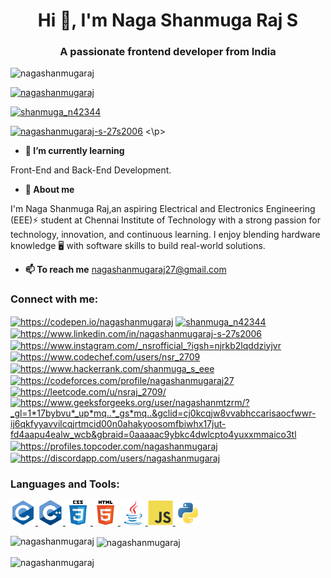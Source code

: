 <h1 align="center">Hi 👋, I'm Naga Shanmuga Raj S</h1>
<h3 align="center">A passionate frontend developer from India</h3>

<p align="left"> <img src="https://komarev.com/ghpvc/?username=nagashanmugaraj&label=Profile%20views&color=0e75b6&style=flat" alt="nagashanmugaraj" /> </p>

<p align="left"> <a href="https://github.com/ryo-ma/github-profile-trophy"><img src="https://github-profile-trophy.vercel.app/?username=nagashanmugaraj" alt="nagashanmugaraj" /></a> </p>

<p align="left"> <a href="https://twitter.com/shanmuga_n42344" target="blank"><img src="https://img.shields.io/twitter/follow/shanmuga_n42344?logo=twitter&style=for-the-badge" alt="shanmuga_n42344" /></a> </p>

<p align="left"> <a
href="https://www.linkedin.com/in/nagashanmugaraj-s-27s2006"
target="blank"><img
src="https://raw.githubusercontent.com/rahuldkjain/github-profile-readme-generator/master/src/images/icons/Social/linked-in-alt.svg" alt="nagashanmugaraj-s-27s2006" /></a> <\p>


- **🌱 I’m currently learning** 
<p>Front-End and Back-End Development.</p>

- **📃 About me** 
<p>I'm Naga Shanmuga Raj,an aspiring Electrical and Electronics Engineering (EEE)⚡ student at Chennai Institute of Technology with a strong passion for technology, innovation, and continuous learning. I enjoy blending hardware knowledge 🖥️ with software skills </> to build real-world solutions.</p>

- **📫 To reach me** nagashanmugaraj27@gmail.com

<h3 align="left">Connect with me:</h3>
<p align="left">
<a href="https://codepen.io/https://codepen.io/nagashanmugaraj" target="blank"><img align="center" src="https://raw.githubusercontent.com/rahuldkjain/github-profile-readme-generator/master/src/images/icons/Social/codepen.svg" alt="https://codepen.io/nagashanmugaraj" height="30" width="40" /></a>
<a href="https://twitter.com/shanmuga_n42344" target="blank"><img align="center" src="https://raw.githubusercontent.com/rahuldkjain/github-profile-readme-generator/master/src/images/icons/Social/twitter.svg" alt="shanmuga_n42344" height="30" width="40" /></a>
<a href="https://linkedin.com/in/https://www.linkedin.com/in/nagashanmugaraj-s-27s2006" target="blank"><img align="center" src="https://raw.githubusercontent.com/rahuldkjain/github-profile-readme-generator/master/src/images/icons/Social/linked-in-alt.svg" alt="https://www.linkedin.com/in/nagashanmugaraj-s-27s2006" height="30" width="40" /></a>
<a href="https://instagram.com/https://www.instagram.com/_nsrofficial_?igsh=njrkb2lqddziyjvr" target="blank"><img align="center" src="https://raw.githubusercontent.com/rahuldkjain/github-profile-readme-generator/master/src/images/icons/Social/instagram.svg" alt="https://www.instagram.com/_nsrofficial_?igsh=njrkb2lqddziyjvr" height="30" width="40" /></a>
<a href="https://www.codechef.com/users/https://www.codechef.com/users/nsr_2709" target="blank"><img align="center" src="https://cdn.jsdelivr.net/npm/simple-icons@3.1.0/icons/codechef.svg" alt="https://www.codechef.com/users/nsr_2709" height="30" width="40" /></a>
<a href="https://www.hackerrank.com/https://www.hackerrank.com/shanmuga_s_eee" target="blank"><img align="center" src="https://raw.githubusercontent.com/rahuldkjain/github-profile-readme-generator/master/src/images/icons/Social/hackerrank.svg" alt="https://www.hackerrank.com/shanmuga_s_eee" height="30" width="40" /></a>
<a href="https://codeforces.com/profile/https://codeforces.com/profile/nagashanmugaraj27" target="blank"><img align="center" src="https://raw.githubusercontent.com/rahuldkjain/github-profile-readme-generator/master/src/images/icons/Social/codeforces.svg" alt="https://codeforces.com/profile/nagashanmugaraj27" height="30" width="40" /></a>
<a href="https://www.leetcode.com/https://leetcode.com/u/nsraj_2709/" target="blank"><img align="center" src="https://raw.githubusercontent.com/rahuldkjain/github-profile-readme-generator/master/src/images/icons/Social/leet-code.svg" alt="https://leetcode.com/u/nsraj_2709/" height="30" width="40" /></a>
<a href="https://auth.geeksforgeeks.org/user/https://www.geeksforgeeks.org/user/nagashanmtzrm/?_gl=1*17bybvu*_up*mq..*_gs*mq..&gclid=cj0kcqjw8vvabhccarisaocfwwr-ij6qkfyyavvilcqjrtmcid00n0ahakyoosomfbiwhx17jut-fd4aapu4ealw_wcb&gbraid=0aaaaac9ybkc4dwlcpto4yuxxmmaico3tl" target="blank"><img align="center" src="https://raw.githubusercontent.com/rahuldkjain/github-profile-readme-generator/master/src/images/icons/Social/geeks-for-geeks.svg" alt="https://www.geeksforgeeks.org/user/nagashanmtzrm/?_gl=1*17bybvu*_up*mq..*_gs*mq..&gclid=cj0kcqjw8vvabhccarisaocfwwr-ij6qkfyyavvilcqjrtmcid00n0ahakyoosomfbiwhx17jut-fd4aapu4ealw_wcb&gbraid=0aaaaac9ybkc4dwlcpto4yuxxmmaico3tl" height="30" width="40" /></a>
<a href="https://www.topcoder.com/members/https://profiles.topcoder.com/nagashanmugaraj" target="blank"><img align="center" src="https://raw.githubusercontent.com/rahuldkjain/github-profile-readme-generator/master/src/images/icons/Social/topcoder.svg" alt="https://profiles.topcoder.com/nagashanmugaraj" height="30" width="40" /></a>
<a href="https://discord.gg/https://discordapp.com/users/nagashanmugaraj" target="blank"><img align="center" src="https://raw.githubusercontent.com/rahuldkjain/github-profile-readme-generator/master/src/images/icons/Social/discord.svg" alt="https://discordapp.com/users/nagashanmugaraj" height="30" width="40" /></a>
</p>

<h3 align="left">Languages and Tools:</h3>
<p align="left"> <a href="https://www.cprogramming.com/" target="_blank" rel="noreferrer"> <img src="https://raw.githubusercontent.com/devicons/devicon/master/icons/c/c-original.svg" alt="c" width="40" height="40"/> </a> <a href="https://www.w3schools.com/cpp/" target="_blank" rel="noreferrer"> <img src="https://raw.githubusercontent.com/devicons/devicon/master/icons/cplusplus/cplusplus-original.svg" alt="cplusplus" width="40" height="40"/> </a> <a href="https://www.w3schools.com/css/" target="_blank" rel="noreferrer"> <img src="https://raw.githubusercontent.com/devicons/devicon/master/icons/css3/css3-original-wordmark.svg" alt="css3" width="40" height="40"/> </a> <a href="https://www.w3.org/html/" target="_blank" rel="noreferrer"> <img src="https://raw.githubusercontent.com/devicons/devicon/master/icons/html5/html5-original-wordmark.svg" alt="html5" width="40" height="40"/> </a> <a href="https://www.java.com" target="_blank" rel="noreferrer"> <img src="https://raw.githubusercontent.com/devicons/devicon/master/icons/java/java-original.svg" alt="java" width="40" height="40"/> </a> <a href="https://developer.mozilla.org/en-US/docs/Web/JavaScript" target="_blank" rel="noreferrer"> <img src="https://raw.githubusercontent.com/devicons/devicon/master/icons/javascript/javascript-original.svg" alt="javascript" width="40" height="40"/> </a> <a href="https://www.python.org" target="_blank" rel="noreferrer"> <img src="https://raw.githubusercontent.com/devicons/devicon/master/icons/python/python-original.svg" alt="python" width="40" height="40"/> </a> </p>

<p><img align="left" src="https://github-readme-stats.vercel.app/api/top-langs?username=nagashanmugaraj&show_icons=true&locale=en&layout=compact" alt="nagashanmugaraj" /></p>

<p>&nbsp;<img align="center" src="https://github-readme-stats.vercel.app/api?username=nagashanmugaraj&show_icons=true&locale=en" alt="nagashanmugaraj" /></p>

<p><img align="center" src="https://github-readme-streak-stats.herokuapp.com/?user=nagashanmugaraj&" alt="nagashanmugaraj" /></p>

